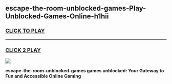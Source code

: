 
## escape-the-room-unblocked-games-Play-Unblocked-Games-Online-h1hii
<h3>
<a href="https://premium76.site?title=escape-the-room-unblocked-games&ref=24A">CLICK TO PLAY</a></h3>
<hr>

<h3>
<a href="https://premium76.site?title=escape-the-room-unblocked-games&ref=24A">CLICK 2 PLAY</a>
  
</h3>

<a href="https://premium76.site?title=escape-the-room-unblocked-games&ref=24A"><img src="https://clearcache.store/games.png"></a>


**escape-the-room-unblocked-games games unblocked: Your Gateway to Fun and Accessible Online Gaming**
